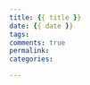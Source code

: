 ```yaml
---
title: {{ title }}  
date: {{ date }}  
tags:  
comments: true  
permalink:   
categories:  

---
```

